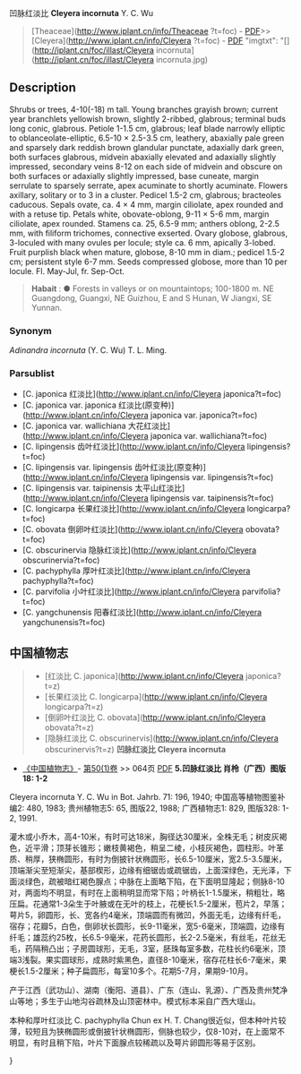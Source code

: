凹脉红淡比 **Cleyera incornuta** Y. C. Wu

> [Theaceae](http://www.iplant.cn/info/Theaceae ?t=foc) - [PDF](http://iplant.cn/foc/pdf/Theaceae.pdf)>>[Cleyera](http://www.iplant.cn/info/Cleyera ?t=foc) - [PDF](http://www.iplant.cn/foc/pdf/Cleyera.pdf)
  "imgtxt": "[](http://iplant.cn/foc/illast/Cleyera incornuta](http://iplant.cn/foc/illast/Cleyera incornuta.jpg)

## Description

Shrubs or trees, 4-10(-18) m tall. Young branches grayish brown; current year branchlets yellowish brown, slightly 2-ribbed, glabrous; terminal buds long conic, glabrous. Petiole 1-1.5 cm, glabrous; leaf blade narrowly elliptic to oblanceolate-elliptic, 6.5-10 × 2.5-3.5 cm, leathery, abaxially pale green and sparsely dark reddish brown glandular punctate, adaxially dark green, both surfaces glabrous, midvein abaxially elevated and adaxially slightly impressed, secondary veins 8-12 on each side of midvein and obscure on both surfaces or adaxially slightly impressed, base cuneate, margin serrulate to sparsely serrate, apex acuminate to shortly acuminate. Flowers axillary, solitary or to 3 in a cluster. Pedicel 1.5-2 cm, glabrous; bracteoles caducous. Sepals ovate, ca. 4 × 4 mm, margin ciliolate, apex rounded and with a retuse tip. Petals white, obovate-oblong, 9-11 × 5-6 mm, margin ciliolate, apex rounded. Stamens ca. 25, 6.5-9 mm; anthers oblong, 2-2.5 mm, with filiform trichomes, connective exserted. Ovary globose, glabrous, 3-loculed with many ovules per locule; style ca. 6 mm, apically 3-lobed. Fruit purplish black when mature, globose, 8-10 mm in diam.; pedicel 1.5-2 cm; persistent style 6-7 mm. Seeds compressed globose, more than 10 per locule. Fl. May-Jul, fr. Sep-Oct.
> **Habait** : 
>●  Forests in valleys or on mountaintops; 100-1800 m. NE Guangdong, Guangxi, NE Guizhou, E and S Hunan, W Jiangxi, SE Yunnan.

### Synonym
*Adinandra incornuta* (Y. C. Wu) T. L. Ming.

### Parsublist

* [C.  japonica  红淡比](http://www.iplant.cn/info/Cleyera japonica?t=foc)
* [C.  japonica var. japonica  红淡比(原变种)](http://www.iplant.cn/info/Cleyera japonica var. japonica?t=foc)
* [C.  japonica var. wallichiana  大花红淡比](http://www.iplant.cn/info/Cleyera japonica var. wallichiana?t=foc)
* [C.  lipingensis  齿叶红淡比](http://www.iplant.cn/info/Cleyera lipingensis?t=foc)
* [C.  lipingensis var. lipingensis  齿叶红淡比(原变种)](http://www.iplant.cn/info/Cleyera lipingensis var. lipingensis?t=foc)
* [C.  lipingensis var. taipinensis  太平山红淡比](http://www.iplant.cn/info/Cleyera lipingensis var. taipinensis?t=foc)
* [C.  longicarpa  长果红淡比](http://www.iplant.cn/info/Cleyera longicarpa?t=foc)
* [C.  obovata  倒卵叶红淡比](http://www.iplant.cn/info/Cleyera obovata?t=foc)
* [C.  obscurinervia  隐脉红淡比](http://www.iplant.cn/info/Cleyera obscurinervia?t=foc)
* [C.  pachyphylla  厚叶红淡比](http://www.iplant.cn/info/Cleyera pachyphylla?t=foc)
* [C.  parvifolia  小叶红淡比](http://www.iplant.cn/info/Cleyera parvifolia?t=foc)
* [C.  yangchunensis  阳春红淡比](http://www.iplant.cn/info/Cleyera yangchunensis?t=foc)
## 中国植物志

> * [红淡比  C.  japonica](http://www.iplant.cn/info/Cleyera japonica?t=z)
> * [长果红淡比  C.  longicarpa](http://www.iplant.cn/info/Cleyera longicarpa?t=z)
> * [倒卵叶红淡比  C.  obovata](http://www.iplant.cn/info/Cleyera obovata?t=z)
> * [隐脉红淡比  C.  obscurinervis](http://www.iplant.cn/info/Cleyera obscurinervis?t=z)
**凹脉红淡比 Cleyera incornuta**

* [《中国植物志》](http://www.iplant.cn/frps)- [第50(1)卷](http://www.iplant.cn/frps/vol/50(1)) >> 064页 [PDF](http://www.iplant.cn/frps/pdf/50(1)/064.PDF)
**5.凹脉红淡比 肖柃（广西）图版18: 1-2**

Cleyera incornuta Y. C. Wu in Bot. Jahrb. 71: 196, 1940; 中国高等植物图鉴补编2: 480, 1983; 贵州植物志5: 65, 图版22, 1988; 广西植物志1: 829, 图版328: 1-2, 1991.

灌木或小乔木，高4-10米，有时可达18米，胸径达30厘米，全株无毛；树皮灰褐色，近平滑；顶芽长锥形；嫩枝黄褐色，稍呈二棱，小枝灰褐色，圆柱形。叶革质、稍厚，狭椭圆形，有时为倒披针状椭圆形，长6.5-10厘米，宽2.5-3.5厘米，顶端渐尖至短渐尖，基部楔形，边缘有细锯齿或疏锯齿，上面深绿色，无光泽，下面淡绿色，疏被暗红褐色腺点；中脉在上面略下陷，在下面明显隆起；侧脉8-10对，两面均不明显，有时在上面稍明显而常下陷；叶柄长1-1.5厘米，稍粗壮，略压扁。花通常1-3朵生于叶腋或在无叶的枝上，花梗长1.5-2厘米，苞片2，早落；萼片5，卵圆形，长、宽各约4毫米，顶端圆而有微凹，外面无毛，边缘有纤毛，宿存；花瓣5，白色，倒卵状长圆形，长9-11毫米，宽5-6毫米，顶端圆，边缘有纤毛；雄蕊约25枚，长6.5-9毫米，花药长圆形，长2-2.5毫米，有丝毛，花丝无毛，药隔稍凸出；子房圆球形，无毛，3室，胚珠每室多数，花柱长约6毫米，顶端3浅裂。果实圆球形，成熟时紫黑色，直径8-10毫米，宿存花柱长6-7毫米，果梗长1.5-2厘米；种子扁圆形，每室10多个。花期5-7月，果期9-10月。

产于江西（武功山）、湖南（衡阳、道县）、广东（连山、乳源）、广西及贵州梵净山等地；多生于山地沟谷疏林及山顶密林中。模式标本采自广西大瑶山。

本种和厚叶红淡比 C. pachyphylla Chun ex H. T. Chang很近似，但本种叶片较薄，较短且为狭椭圆形或倒披针状椭圆形，侧脉也较少，仅8-10对，在上面常不明显，有时且稍下陷，叶片下面腺点较稀疏以及萼片卵圆形等易于区别。

}